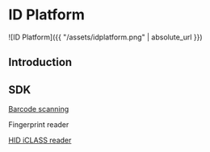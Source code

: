 ID Platform
===========

![ID Platform]({{ "/assets/idplatform.png" | absolute_url }})

Introduction
------------

SDK
---

[Barcode scanning](https://github.com/Coppernic/ScanSample)

Fingerprint reader

[HID iCLASS reader](https://github.com/Coppernic/SeosSample/wiki)
